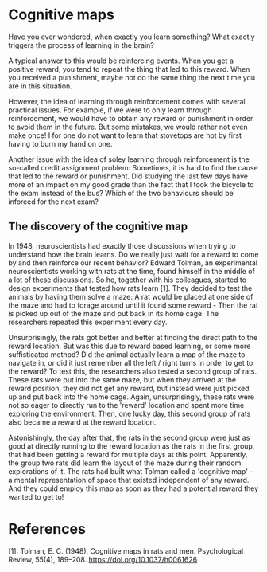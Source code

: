 # Cognitive maps

Have you ever wondered, when exactly you learn something? What exactly triggers the process of learning in the brain?

A typical answer to this would be reinforcing events. When you get a positive reward, you tend to repeat the thing that led to this reward. When you received a punishment, maybe not do the same thing the next time you are in this situation. 

However, the idea of learning through reinforcement comes with several practical issues. For example, if we were to only learn through reinforcement, we would have to obtain any reward or punishment in order to avoid them in the future. But some mistakes, we would rather not even make once! I for one do not want to learn that stovetops are hot by first having to burn my hand on one.

Another issue with the idea of soley learning through reinforcement is the so-called credit assignment problem: Sometimes, it is hard to find the cause that led to the reward or punishment. Did studying the last few days have more of an impact on my good grade than the fact that I took the bicycle to the exam instead of the bus? Which of the two behaviours should be inforced for the next exam?

## The discovery of the cognitive map

In 1948, neuroscientists had exactly those discussions when trying to understand how the brain learns. Do we really just wait for a reward to come by and then reinforce our recent behavior? Edward Tolman, an experimental neuroscientists working with rats at the time, found himself in the middle of a lot of these discussions. So he, together with his colleagues, started to design experiments that tested how rats learn [1]. They decided to test the animals by having them solve a maze: A rat would be placed at one side of the maze and had to forage around until it found some reward - Then the rat is picked up out of the maze and put back in its home cage. The researchers repeated this experiment every day. 

Unsurprisingly, the rats got better and better at finding the direct path to the reward location. But was this due to reward based learning, or some more suffisticated method? Did the animal actually learn a map of the maze to navigate in, or did it just remember all the left / right turns in order to get to the reward? To test this, the researchers also tested a second group of rats. These rats were put into the same maze, but when they arrived at the reward position, they did not get any reward, but instead were just picked up and put back into the home cage. Again, unsurprisingly, these rats were not so eager to directly run to the 'reward' location and spent more time exploring the environment. Then, one lucky day, this second group of rats also became a reward at the reward location. 

Astonishingly, the day after that, the rats in the second group were just as good at directly running to the reward location as the rats in the first group, that had been getting a reward for multiple days at this point. Apparently, the group two rats did learn the layout of the maze during their random explorations of it. The rats had built what Tolman called a 'cognitive map' - a mental representation of space that existed independent of any reward. And they could employ this map as soon as they had a potential reward they wanted to get to!

<!-- ## Multiple objects in the world
- Tolman shows experiment where there is food and water in the maze. The animals find the rewards, but can never have them
- Then one group of hungry and another group of thirsty rats are put into the maze. Both groups directly move to the correct rewards - The thirsty ones run to the water, the hungry ones run to the food.
- Let's take a moment to unpack why this is so amazing
- No reward during the learning of the cognitive map - It is intrinsicly learned during exploration. We just can't help but learn what is around us
- Multiple objects in the map and we can query the position of the correct one: The map must be of the form object -> location
- This leads us to the concept pattern completion (Hopfield networks) -->

# References
[1]: Tolman, E. C. (1948). Cognitive maps in rats and men. Psychological Review, 55(4), 189–208. https://doi.org/10.1037/h0061626